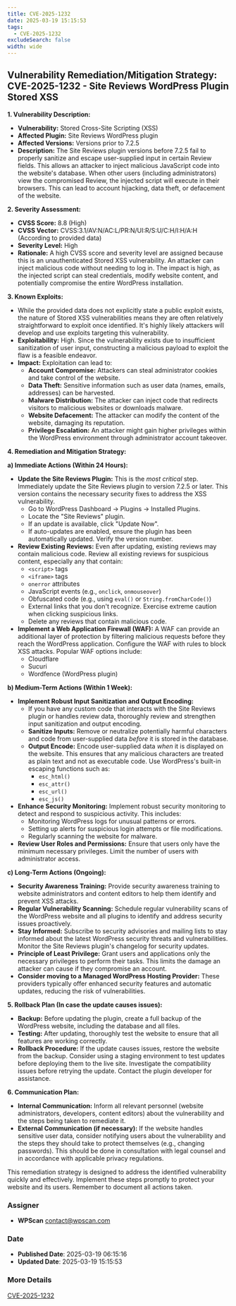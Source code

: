 ```yaml
---
title: CVE-2025-1232
date: 2025-03-19 15:15:53
tags:
  - CVE-2025-1232
excludeSearch: false
width: wide
---
```


## Vulnerability Remediation/Mitigation Strategy: CVE-2025-1232 - Site Reviews WordPress Plugin Stored XSS

**1. Vulnerability Description:**

*   **Vulnerability:** Stored Cross-Site Scripting (XSS)
*   **Affected Plugin:** Site Reviews WordPress plugin
*   **Affected Versions:** Versions prior to 7.2.5
*   **Description:** The Site Reviews plugin versions before 7.2.5 fail to properly sanitize and escape user-supplied input in certain Review fields. This allows an attacker to inject malicious JavaScript code into the website's database. When other users (including administrators) view the compromised Review, the injected script will execute in their browsers. This can lead to account hijacking, data theft, or defacement of the website.

**2. Severity Assessment:**

*   **CVSS Score:** 8.8 (High)
*   **CVSS Vector:** CVSS:3.1/AV:N/AC:L/PR:N/UI:R/S:U/C:H/I:H/A:H (According to provided data)
*   **Severity Level:** High
*   **Rationale:**  A high CVSS score and severity level are assigned because this is an unauthenticated Stored XSS vulnerability. An attacker can inject malicious code without needing to log in.  The impact is high, as the injected script can steal credentials, modify website content, and potentially compromise the entire WordPress installation.

**3. Known Exploits:**

*   While the provided data does not explicitly state a public exploit exists, the nature of Stored XSS vulnerabilities means they are often relatively straightforward to exploit once identified.  It's highly likely attackers will develop and use exploits targeting this vulnerability.
*   **Exploitability:** High. Since the vulnerability exists due to insufficient sanitization of user input, constructing a malicious payload to exploit the flaw is a feasible endeavor.
*   **Impact:**  Exploitation can lead to:
    *   **Account Compromise:** Attackers can steal administrator cookies and take control of the website.
    *   **Data Theft:** Sensitive information such as user data (names, emails, addresses) can be harvested.
    *   **Malware Distribution:** The attacker can inject code that redirects visitors to malicious websites or downloads malware.
    *   **Website Defacement:** The attacker can modify the content of the website, damaging its reputation.
    *   **Privilege Escalation:** An attacker might gain higher privileges within the WordPress environment through administrator account takeover.

**4. Remediation and Mitigation Strategy:**

**a) Immediate Actions (Within 24 Hours):**

*   **Update the Site Reviews Plugin:** This is the *most critical* step.  Immediately update the Site Reviews plugin to version 7.2.5 or later. This version contains the necessary security fixes to address the XSS vulnerability.
    *   Go to WordPress Dashboard -> Plugins -> Installed Plugins.
    *   Locate the "Site Reviews" plugin.
    *   If an update is available, click "Update Now".
    *   If auto-updates are enabled, ensure the plugin has been automatically updated.  Verify the version number.
*   **Review Existing Reviews:**  Even after updating, existing reviews may contain malicious code. Review all existing reviews for suspicious content, especially any that contain:
    *   `<script>` tags
    *   `<iframe>` tags
    *   `onerror` attributes
    *   JavaScript events (e.g., `onclick`, `onmouseover`)
    *   Obfuscated code (e.g., using `eval()` or `String.fromCharCode()`)
    *   External links that you don't recognize.  Exercise extreme caution when clicking suspicious links.
    *   Delete any reviews that contain malicious code.
*   **Implement a Web Application Firewall (WAF):**  A WAF can provide an additional layer of protection by filtering malicious requests before they reach the WordPress application.  Configure the WAF with rules to block XSS attacks. Popular WAF options include:
    *   Cloudflare
    *   Sucuri
    *   Wordfence (WordPress plugin)

**b) Medium-Term Actions (Within 1 Week):**

*   **Implement Robust Input Sanitization and Output Encoding:**
    *   If you have any custom code that interacts with the Site Reviews plugin or handles review data, thoroughly review and strengthen input sanitization and output encoding.
    *   **Sanitize Inputs:** Remove or neutralize potentially harmful characters and code from user-supplied data *before* it is stored in the database.
    *   **Output Encode:** Encode user-supplied data *when* it is displayed on the website.  This ensures that any malicious characters are treated as plain text and not as executable code.  Use WordPress's built-in escaping functions such as:
        *   `esc_html()`
        *   `esc_attr()`
        *   `esc_url()`
        *   `esc_js()`
*   **Enhance Security Monitoring:**  Implement robust security monitoring to detect and respond to suspicious activity.  This includes:
    *   Monitoring WordPress logs for unusual patterns or errors.
    *   Setting up alerts for suspicious login attempts or file modifications.
    *   Regularly scanning the website for malware.
*   **Review User Roles and Permissions:**  Ensure that users only have the minimum necessary privileges.  Limit the number of users with administrator access.

**c) Long-Term Actions (Ongoing):**

*   **Security Awareness Training:**  Provide security awareness training to website administrators and content editors to help them identify and prevent XSS attacks.
*   **Regular Vulnerability Scanning:**  Schedule regular vulnerability scans of the WordPress website and all plugins to identify and address security issues proactively.
*   **Stay Informed:**  Subscribe to security advisories and mailing lists to stay informed about the latest WordPress security threats and vulnerabilities.  Monitor the Site Reviews plugin's changelog for security updates.
*   **Principle of Least Privilege:** Grant users and applications only the necessary privileges to perform their tasks. This limits the damage an attacker can cause if they compromise an account.
*   **Consider moving to a Managed WordPress Hosting Provider:** These providers typically offer enhanced security features and automatic updates, reducing the risk of vulnerabilities.

**5. Rollback Plan (In case the update causes issues):**

*   **Backup:** Before updating the plugin, create a full backup of the WordPress website, including the database and all files.
*   **Testing:** After updating, thoroughly test the website to ensure that all features are working correctly.
*   **Rollback Procedure:**  If the update causes issues, restore the website from the backup.  Consider using a staging environment to test updates before deploying them to the live site.  Investigate the compatibility issues before retrying the update.  Contact the plugin developer for assistance.

**6. Communication Plan:**

*   **Internal Communication:**  Inform all relevant personnel (website administrators, developers, content editors) about the vulnerability and the steps being taken to remediate it.
*   **External Communication (if necessary):**  If the website handles sensitive user data, consider notifying users about the vulnerability and the steps they should take to protect themselves (e.g., changing passwords). This should be done in consultation with legal counsel and in accordance with applicable privacy regulations.

This remediation strategy is designed to address the identified vulnerability quickly and effectively.  Implement these steps promptly to protect your website and its users. Remember to document all actions taken.

### Assigner
- **WPScan** <contact@wpscan.com>

### Date
- **Published Date**: 2025-03-19 06:15:16
- **Updated Date**: 2025-03-19 15:15:53

### More Details
[CVE-2025-1232](https://www.cvedetails.com/cve/CVE-2025-1232)